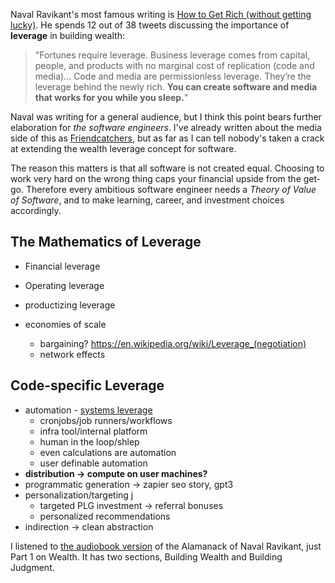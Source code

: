 Naval Ravikant's most famous writing is [How to Get Rich (without getting lucky)](https://twitter.com/naval/status/1002103360646823936?lang=en). He spends 12 out of 38 tweets discussing the importance of **leverage** in building wealth:

> "Fortunes require leverage. Business leverage comes from capital, people, and products with no marginal cost of replication (code and media)... Code and media are permissionless leverage. They’re the leverage behind the newly rich. **You can create software and media that works for you while you sleep.**"

Naval was writing for a general audience, but I think this point bears further elaboration for *the software engineers*. I've already written about the media side of this as [Friendcatchers](https://www.swyx.io/friendcatchers), but as far as I can tell nobody's taken a crack at extending the wealth leverage concept for software.

The reason this matters is that all software is not created equal. Choosing to work very hard on the wrong thing caps your financial upside from the get-go. Therefore every ambitious software engineer needs a *Theory of Value of Software*, and to make learning, career, and investment choices accordingly.

## The Mathematics of Leverage
- Financial leverage
- Operating leverage 

- productizing leverage
- economies of scale
	- bargaining? https://en.wikipedia.org/wiki/Leverage_(negotiation)
	- network effects

## Code-specific Leverage
- automation - [systems leverage](https://rockstarfinance.com/six-types-of-leverage)
	- cronjobs/job runners/workflows
	- infra tool/internal platform
	- human in the loop/shlep
	- even calculations are automation
	- user definable automation
- **distribution -> compute on user machines?**
- programmatic generation -> zapier seo story, gpt3
- personalization/targeting j
	- targeted PLG investment -> referral bonuses
	- personalized recommendations
- indirection -> clean abstraction



I listened to [the audiobook version](https://www.navalmanack.com/audiobook) of the Alamanack of Naval Ravikant, just Part 1 on Wealth. It has two sections, Building Wealth and Building Judgment.